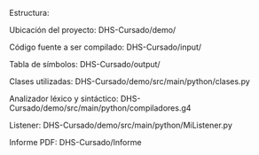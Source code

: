 Estructura:


Ubicación del proyecto: DHS-Cursado/demo/

Código fuente a ser compilado: DHS-Cursado/input/

Tabla de símbolos: DHS-Cursado/output/

Clases utilizadas: DHS-Cursado/demo/src/main/python/clases.py

Analizador léxico y sintáctico: DHS-Cursado/demo/src/main/python/compiladores.g4

Listener: DHS-Cursado/demo/src/main/python/MiListener.py

Informe PDF: DHS-Cursado/Informe

